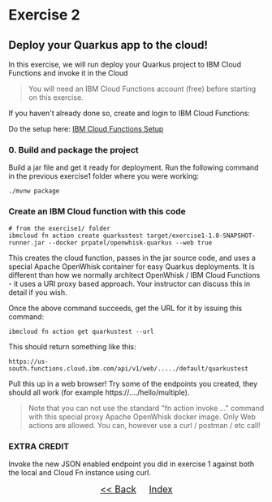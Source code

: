 # Exercise 2
## Deploy your Quarkus app to the cloud!

In this exercise, we will run deploy your Quarkus project to IBM Cloud Functions and invoke it in the Cloud

> You will need an IBM Cloud Functions account (free) before starting on this exercise. 

If you haven't already done so, create and login to IBM Cloud Functions:

Do the setup here: [IBM Cloud Functions Setup](https://github.com/prpatel/Serverless-Workshop-Setup-All-Platforms)

### 0. Build and package the project
Build a jar file and get it ready for deployment. Run the following command in the previous exercise1 folder where you were working:

   ```
   ./mvnw package
   ```

### Create an IBM Cloud function with this code

``` 
# from the exercise1/ folder
ibmcloud fn action create quarkustest target/exercise1-1.0-SNAPSHOT-runner.jar --docker prpatel/openwhisk-quarkus --web true
```

This creates the cloud function, passes in the jar source code, and uses a special Apache OpenWhisk container for easy Quarkus deployments. It is different than how we normally architect OpenWhisk / IBM Cloud Functions - it uses a URI proxy based approach. Your instructor can discuss this in detail if you wish.

Once the above command succeeds, get the URL for it by issuing this command:

```
ibmcloud fn action get quarkustest --url 
```

This should return something like this:

```
https://us-south.functions.cloud.ibm.com/api/v1/web/...../default/quarkustest
```

Pull this up in a web browser! Try some of the endpoints you created, they should all work (for example https://..../hello/multiple).

> Note that you can not use the standard "fn action invoke ..." command with this special proxy Apache OpenWhisk docker image. Only Web actions are allowed. 
> You can, however use a curl / postman / etc call!

### EXTRA CREDIT
Invoke the new JSON enabled endpoint  you did in exercise 1 against both the local and Cloud Fn instance using curl.


<p  align="center">
	<font size="4">
 		<a href="../exercise7/"><< Back</a>&nbsp;&nbsp;&nbsp;&nbsp;
 		<a href="/../../">Index</a>
 </font>
</p>
